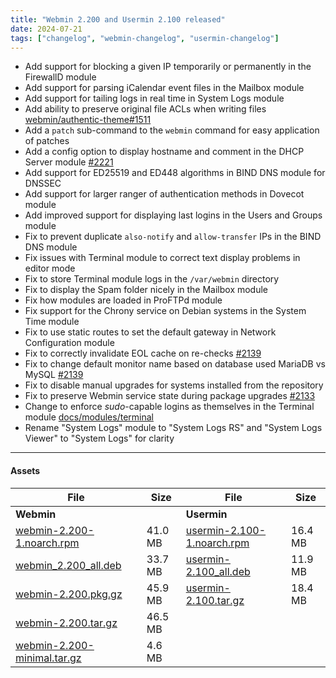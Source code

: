 ```yaml
---
title: "Webmin 2.200 and Usermin 2.100 released"
date: 2024-07-21
tags: ["changelog", "webmin-changelog", "usermin-changelog"]
---
```

* Add support for blocking a given IP temporarily or permanently in the FirewallD module
* Add support for parsing iCalendar event files in the Mailbox module
* Add support for tailing logs in real time in System Logs module
* Add ability to preserve original file ACLs when writing files [webmin/authentic-theme#1511](https://github.com/webmin/authentic-theme/discussions/1511#discussioncomment-9913902)
* Add a `patch` sub-command to the `webmin` command for easy application of patches
* Add a config option to display hostname and comment in the DHCP Server module [#2221](https://github.com/webmin/webmin/issues/2221)
* Add support for ED25519 and ED448 algorithms in BIND DNS module for DNSSEC
* Add support for larger ranger of authentication methods in Dovecot module
* Add improved support for displaying last logins in the Users and Groups module
* Fix to prevent duplicate `also-notify` and `allow-transfer` IPs in the BIND DNS module
* Fix issues with Terminal module to correct text display problems in editor mode
* Fix to store Terminal module logs in the `/var/webmin` directory
* Fix to display the Spam folder nicely in the Mailbox module
* Fix how modules are loaded in ProFTPd module
* Fix support for the Chrony service on Debian systems in the System Time module
* Fix to use static routes to set the default gateway in Network Configuration module
* Fix to correctly invalidate EOL cache on re-checks [#2139](https://github.com/webmin/webmin/issues/2139)
* Fix to change default monitor name based on database used MariaDB vs MySQL [#2139](https://github.com/virtualmin/virtualmin-gpl/issues/798)
* Fix to disable manual upgrades for systems installed from the repository
* Fix to preserve Webmin service state during package upgrades [#2133](https://github.com/webmin/webmin/issues/2133)
* Change to enforce _sudo_-capable logins as themselves in the Terminal module [docs/modules/terminal](https://webmin.com/docs/modules/terminal/#about)
* Rename "System Logs" module to "System Logs RS" and "System Logs Viewer" to "System Logs" for clarity

---

#### Assets

| File                       | Size | File                       | Size |
| -------------------------- | -----| -------------------------- | ---- |
| **Webmin**                 |      | **Usermin**                |      |
|[webmin-2.200-1.noarch.rpm](https://github.com/webmin/webmin/releases/download/2.200/webmin-2.200-1.noarch.rpm) | 41.0 MB | [usermin-2.100-1.noarch.rpm](https://github.com/webmin/usermin/releases/download/2.100/usermin-2.100-1.noarch.rpm)    | 16.4 MB |
|[webmin_2.200_all.deb](https://github.com/webmin/webmin/releases/download/2.200/webmin_2.200_all.deb)           | 33.7 MB | [usermin-2.100_all.deb](https://github.com/webmin/usermin/releases/download/2.100/usermin_2.100_all.deb)              | 11.9 MB |
|[webmin-2.200.pkg.gz](https://github.com/webmin/webmin/releases/download/2.200/webmin-2.200.pkg.gz)             | 45.9 MB | [usermin-2.100.tar.gz](https://github.com/webmin/usermin/releases/download/2.100/usermin-2.100.tar.gz)                | 18.4 MB |
|[webmin-2.200.tar.gz](https://github.com/webmin/webmin/releases/download/2.200/webmin-2.200.tar.gz)             | 46.5 MB | | |
|[webmin-2.200-minimal.tar.gz](https://github.com/webmin/webmin/releases/download/2.200/webmin-2.200-minimal.tar.gz) | 4.6 MB | |
